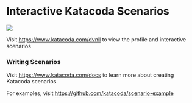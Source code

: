 # Interactive Katacoda Scenarios

[![](http://shields.katacoda.com/katacoda/dvnil/count.svg)](https://www.katacoda.com/dvnil "Get your profile on Katacoda.com")

Visit https://www.katacoda.com/dvnil to view the profile and interactive scenarios

### Writing Scenarios
Visit https://www.katacoda.com/docs to learn more about creating Katacoda scenarios

For examples, visit https://github.com/katacoda/scenario-example
